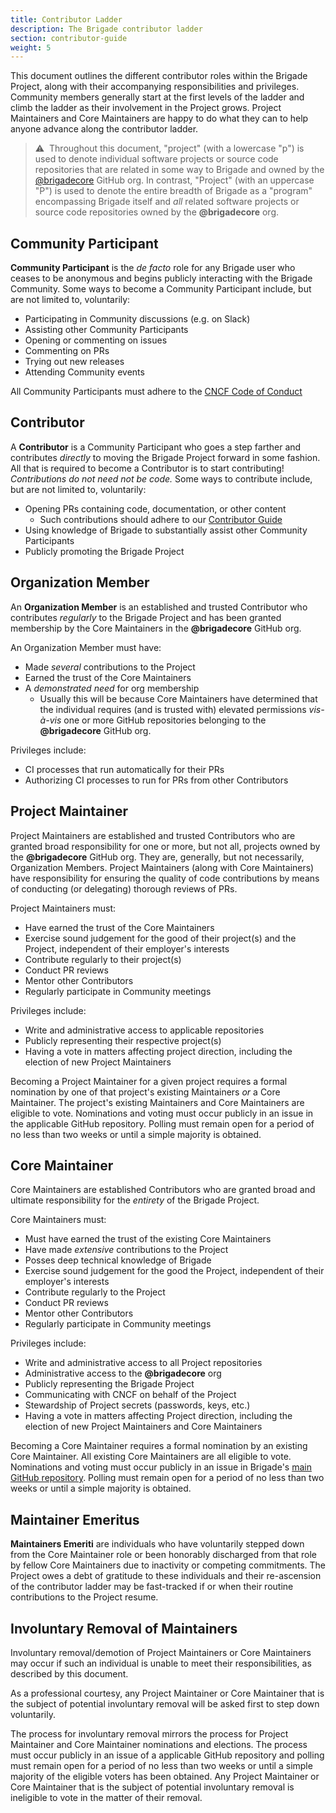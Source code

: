 ```yaml
---
title: Contributor Ladder
description: The Brigade contributor ladder
section: contributor-guide
weight: 5
---
```


This document outlines the different contributor roles within the Brigade
Project, along with their accompanying responsibilities and privileges.
Community members generally start at the first levels of the ladder and climb
the ladder as their involvement in the Project grows. Project Maintainers and
Core Maintainers are happy to do what they can to help anyone advance along the
contributor ladder.

> ⚠️&nbsp;&nbsp;Throughout this document, "project" (with a lowercase "p") is
> used to denote individual software projects or source code repositories that
> are related in some way to Brigade and owned by the
> [@brigadecore](https://github.com/brigadecore) GitHub org. In contrast,
> "Project" (with an uppercase "P") is used to denote the entire breadth of
> Brigade as a "program" encompassing Brigade itself and _all_ related software
> projects or source code repositories owned by the __@brigadecore__ org.

## Community Participant

__Community Participant__ is the _de facto_ role for any Brigade user who ceases
to be anonymous and begins publicly interacting with the Brigade Community. Some
ways to become a Community Participant include, but are not limited to,
voluntarily:

* Participating in Community discussions (e.g. on Slack)
* Assisting other Community Participants
* Opening or commenting on issues
* Commenting on PRs
* Trying out new releases
* Attending Community events

All Community Participants must adhere to the
[CNCF Code of Conduct](https://github.com/cncf/foundation/blob/master/code-of-conduct.md)

## Contributor

A __Contributor__ is a Community Participant who goes a step farther and
contributes _directly_ to moving the Brigade Project forward in some fashion.
All that is required to become a Contributor is to start contributing!
_Contributions do not need not be code._ Some ways to contribute include, but
are not limited to, voluntarily:

* Opening PRs containing code, documentation, or other content
  * Such contributions should adhere to our [Contributor Guide](./index.md)
* Using knowledge of Brigade to substantially assist other Community
  Participants
* Publicly promoting the Brigade Project

## Organization Member

An __Organization Member__ is an established and trusted Contributor who
contributes _regularly_ to the Brigade Project and has been granted membership
by the Core Maintainers in the __@brigadecore__ GitHub org.

An Organization Member must have:

* Made _several_ contributions to the Project
* Earned the trust of the Core Maintainers
* A _demonstrated need_ for org membership
  * Usually this will be because Core Maintainers have determined that the
    individual requires (and is trusted with) elevated permissions _vis-à-vis_
    one or more GitHub repositories belonging to the __@brigadecore__ GitHub
    org.

Privileges include:

* CI processes that run automatically for their PRs
* Authorizing CI processes to run for PRs from other Contributors

## Project Maintainer

Project Maintainers are established and trusted Contributors who are granted
broad responsibility for one or more, but not all, projects owned by the
__@brigadecore__ GitHub org. They are, generally, but not necessarily,
Organization Members. Project Maintainers (along with Core Maintainers) have
responsibility for ensuring the quality of code contributions by means of
conducting (or delegating) thorough reviews of PRs.

Project Maintainers must:

* Have earned the trust of the Core Maintainers
* Exercise sound judgement for the good of their project(s) and the Project,
  independent of their employer's interests
* Contribute regularly to their project(s)
* Conduct PR reviews
* Mentor other Contributors
* Regularly participate in Community meetings

Privileges include:

* Write and administrative access to applicable repositories
* Publicly representing their respective project(s)
* Having a vote in matters affecting project direction, including the election
  of new Project Maintainers

Becoming a Project Maintainer for a given project requires a formal nomination
by one of that project's existing Maintainers _or_ a Core Maintainer. The
project's existing Maintainers and Core Maintainers are eligible to vote.
Nominations and voting must occur publicly in an issue in the applicable GitHub
repository. Polling must remain open for a period of no less than two weeks or
until a simple majority is obtained.

## Core Maintainer

Core Maintainers are established Contributors who are granted broad and ultimate
responsibility for the _entirety_ of the Brigade Project.

Core Maintainers must:

* Must have earned the trust of the existing Core Maintainers
* Have made _extensive_ contributions to the Project
* Posses deep technical knowledge of Brigade
* Exercise sound judgement for the good the Project, independent of their
  employer's interests
* Contribute regularly to the Project
* Conduct PR reviews
* Mentor other Contributors
* Regularly participate in Community meetings

Privileges include:

* Write and administrative access to all Project repositories
* Administrative access to the __@brigadecore__ org
* Publicly representing the Brigade Project
* Communicating with CNCF on behalf of the Project
* Stewardship of Project secrets (passwords, keys, etc.)
* Having a vote in matters affecting Project direction, including the election
  of new Project Maintainers and Core Maintainers

Becoming a Core Maintainer requires a formal nomination
by an existing Core Maintainer. All
existing Core Maintainers are all eligible to vote.
Nominations and voting must occur publicly in an issue in Brigade's
[main GitHub repository](https://github.com/brigadecore/brigade). Polling must
remain open for a period of no less than two weeks or until a simple majority is
obtained.

## Maintainer Emeritus

__Maintainers Emeriti__ are individuals who have voluntarily stepped down from
the Core Maintainer role or been honorably discharged from that role by fellow
Core Maintainers due to inactivity or competing commitments. The Project owes a
debt of gratitude to these individuals and their re-ascension of the contributor
ladder may be fast-tracked if or when their routine contributions to the Project
resume.

## Involuntary Removal of Maintainers

Involuntary removal/demotion of Project Maintainers or Core Maintainers may
occur if such an individual is unable to meet their responsibilities, as
described by this document.

As a professional courtesy, any Project Maintainer or Core Maintainer that is
the subject of potential involuntary removal will be asked first to step down
voluntarily.

The process for involuntary removal mirrors the process for Project Maintainer
and Core Maintainer nominations and elections. The process must occur publicly
in an issue of a applicable GitHub repository and polling must remain open for a
period of no less than two weeks or until a simple majority of the eligible
voters has been obtained. Any Project Maintainer or Core Maintainer that is
the subject of potential involuntary removal is ineligible to vote in the matter
of their removal.
